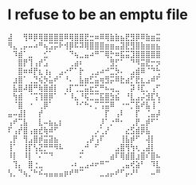 # I refuse to be an emptu file
⣼⠀⠀⢻⠿⡿⢿⣿⣿⣿⣿⠿⢿⣿⣿⣟⣒⠶⠿⢿⣷⣷⣦⣟⣻⡿⠿⣷⣶⣭
⠻⣄⢀⡤⠤⠴⠛⢦⣩⡭⠗⢺⡿⠯⠽⢿⣿⣿⣿⣶⣶⣤⣽⣟⣻⣿⣷⣶⣶⣦
⠀⠹⣾⠁⣀⠀⠀⣊⠁⠀⠀⠀⠙⢦⣀⣤⠴⠛⠉⢿⡓⠶⣯⣭⣹⣿⣿⣿⣿⣿
⠀⠀⣿⡟⢹⢠⡞⣡⠀⠀⠀⠀⢀⣴⠆⠀⠀⠀⠀⠀⣻⡋⠁⠀⠙⠻⣭⣟⡒⡲
⠀⠀⣿⠶⠾⡟⣆⢰⡄⠀⣠⠔⠋⠁⡗⠀⢀⣠⠴⠚⣉⡳⠄⠀⣠⣾⠿⠈⠙⢓
⠀⣰⣿⠁⢀⣙⢮⡳⣥⠞⠁⠘⠄⠀⣧⣶⣋⣥⢶⣻⡭⠿⣗⣴⡋⣟⣆⣠⠾⠋
⠀⣧⣿⠼⣿⠛⢷⣿⣾⡇⠀⢠⡏⢉⣉⣥⣖⣋⠛⠦⢤⣀⠀⠀⡽⠸⣏⡀⢠⠋
⠀⢳⣾⠀⠈⢩⢹⣿⡿⠁⠀⠁⠸⣄⠘⢯⣉⣉⣯⣿⣳⣮⠀⠘⣇⣠⡬⣺⣏⢣
⠀⠈⣿⠀⠐⠀⢀⡿⠁⠀⠀⠀⠀⠘⠊⠓⠄⡉⢩⣭⠿⠀⠐⠒⡉⣯⠞⣧⢸⠈
⣤⠤⣼⡇⠀⠀⡞⠀⠀⠀⠀⠀⠀⠀⠀⠀⠀⠀⠀⡏⠀⢠⠇⠀⠀⡏⠀⢈⣤⡼
⢠⠞⢉⣧⠀⠀⣇⠤⣦⣄⡆⠀⠀⠀⠀⠀⠀⠀⡸⠁⡐⠛⠂⠀⢀⡟⣀⡾⠋⠁
⠏⢠⡞⣿⢠⣶⣞⢷⠾⠋⠀⠀⠀⠀⠀⠀⠀⡠⢁⡜⠀⠀⠀⣔⣫⣾⡿⣧⠀⠀
⢀⡟⠀⢻⣠⣿⡾⣭⣽⣦⠀⠀⠀⠀⠀⢀⡼⢡⠏⠀⠀⠀⢸⣧⡾⠋⠀⢼⡇⠀
⢸⠁⠀⢸⡏⢣⣝⡛⠛⠻⠧⠀⠀⠀⢀⠚⠀⠋⠀⠀⠀⣠⣿⢻⢳⢆⢀⣼⡇⠀
⠸⡇⠀⠸⡇⠈⠌⠉⠙⠀⠀⠀⠀⠀⠍⠀⠀⠀⠀⠀⣴⠏⢿⣾⣿⣰⣿⠎⣿⠦
⠀⢹⡄⠀⣿⢐⣀⠀⠀⠀⠀⠀⠠⠆⣀⣠⠴⠖⠛⠉⠀⠀⢀⣤⢞⣵⠃⠀⠹⣇
⢣⡀⠙⢦⡈⠓⠮⢤⣤⣤⣤⡶⠞⠛⠉⠀⠀⠀⣀⣠⡤⠞⠋⡤⠜⠃⠀⠀⠤⠛
